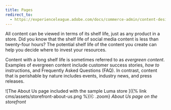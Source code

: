 ```yaml
---
title: Pages
redirect_to:
  - https://experienceleague.adobe.com/docs/commerce-admin/content-design/elements/pages/pages.html
---
```


All content can be viewed in terms of its shelf life, just as any product in a store. Did you know that the shelf life of social media content is less than twenty-four hours? The potential shelf life of the content you create can help you decide where to invest your resources.

Content with a long shelf life is sometimes referred to as _evergreen content_. Examples of evergreen content include customer success stories, _how to_ instructions, and Frequently Asked Questions (FAQ). In contrast, content that is perishable by nature includes events, industry news, and press releases.

![The About Us page included with the sample Luma store ]({% link cms/assets/storefront-about-us.png %}){: .zoom}
_About Us page on the storefront_
